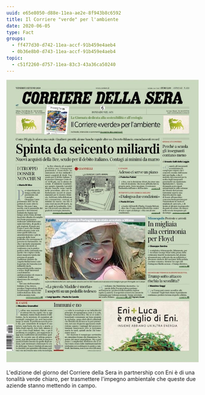 ```yaml
---
uuid: e65e8050-d88e-11ea-ae2e-8f943b8c6592
title: Il Corriere "verde" per l'ambiente
date: 2020-06-05
type: Fact
groups:
  - ff477d30-d742-11ea-accf-91b459e4aeb4
  - 0b36e8b0-d743-11ea-accf-91b459e4aeb4
topic:
  - c51f2260-d757-11ea-83c3-43a36ca50240
---
```

![](../../static/media/events/e65e8050-d88e-11ea-ae2e-8f943b8c6592/bispensiero..jpg)

L'edizione del giorno del Corriere della Sera in partnership con Eni è di una tonalità verde chiaro, per trasmettere l'impegno ambientale che queste due aziende stanno mettendo in campo.



